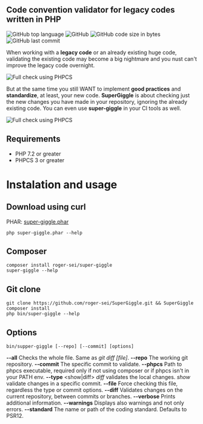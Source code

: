 ## Code convention validator for legacy codes written in PHP

![GitHub top language](https://img.shields.io/github/languages/top/roger-sei/SuperGiggle?style=for-the-badge)
![GitHub](https://img.shields.io/github/license/roger-sei/SuperGiggle?style=for-the-badge)
![GitHub code size in bytes](https://img.shields.io/github/languages/code-size/roger-sei/SuperGiggle?style=for-the-badge)
![GitHub last commit](https://img.shields.io/github/last-commit/roger-sei/SuperGiggle?style=for-the-badge)

When working with a **legacy code** or an already existing huge code, validating the existing code may become a big nightmare and you nust can't improve the legacy code overnight.

![Full check using PHPCS](https://roger-sei.github.io/assets/phpcs.gif)

But at the same time you still WANT to implement **good practices** and **standardize**, at least, your new code. **SuperGiggle** is about checking just the new changes you have made in your repository, ignoring the already existing code. You can even use **super-giggle** in your CI tools as well.

![Full check using PHPCS](https://roger-sei.github.io/assets/super-giggle.gif)

## Requirements
  - PHP 7.2 or greater
  - PHPCS 3 or greater


# Instalation and usage

## Download using curl
PHAR: [super-giggle.phar](https://roger-sei.github.io/super-giggle.phar)

    php super-giggle.phar --help


## Composer
    composer install roger-sei/super-giggle
    super-giggle --help


## Git clone

    git clone https://github.com/roger-sei/SuperGiggle.git && SuperGiggle
    composer install
    php bin/super-giggle --help


## Options
    bin/supper-giggle [--repo] [--commit] [options]
  **--all** Checks the whole file. Same as *git diff [file]*.
  **--repo** The working git repository.
  **--commit** The specific commit to validate.
  **--phpcs** Path to phpcs executable, required only if not using composer or if phpcs isn't in your PATH env.
  **--type** <show|diff> *diff* validates the local changes. *show* validate changes in a specific commit.
  **--file** Force checking this file, regardless the type or commit options.
  **--diff** Validates changes on the current repository, between commits or branches.
  **--verbose** Prints additional information.
  **--warnings** Displays also warnings and not only errors.
  **--standard** The name or path of the coding standard. Defaults to PSR12.
